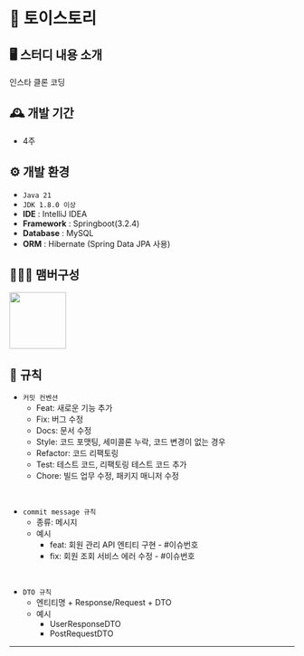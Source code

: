 # 🧸 토이스토리 

## 🖥️ 스터디 내용 소개
인스타 클론 코딩 
<br>

## 🕰️ 개발 기간
* 4주

## ⚙️ 개발 환경
- `Java 21`
- `JDK 1.8.0 이상`
- **IDE** : IntelliJ IDEA
- **Framework** : Springboot(3.2.4)
- **Database** : MySQL
- **ORM** : Hibernate (Spring Data JPA 사용)

## 🧑‍🤝‍🧑 맴버구성
<p>
    <a href="https://github.com/M-ung">
      <img src="https://avatars.githubusercontent.com/u/126846468?v=4" width="100">
    </a>
</p>

## 📝 규칙
- `커밋 컨벤션`
    - Feat: 새로운 기능 추가
    - Fix: 버그 수정
    - Docs: 문서 수정
    - Style: 코드 포맷팅, 세미콜론 누락, 코드 변경이 없는 경우
    - Refactor: 코드 리팩토링
    - Test: 테스트 코드, 리팩토링 테스트 코드 추가
    - Chore: 빌드 업무 수정, 패키지 매니저 수정
      
<br>

- `commit message 규칙`
    - 종류: 메시지
    - 예시
        - feat: 회원 관리 API 엔티티 구현 - #이슈번호
        - fix: 회원 조회 서비스 에러 수정 - #이슈번호
<br>

- `DTO 규칙`
    - 엔티티명 + Response/Request + DTO
    - 예시
        - UserResponseDTO
        - PostRequestDTO

---
